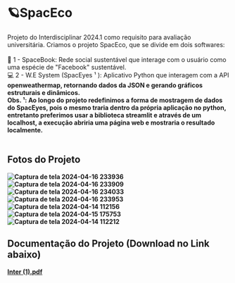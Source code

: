 # 🪐SpacEco </br>
Projeto do Interdisciplinar 2024.1 como requisito para avaliação universitária.
Criamos o projeto SpacEco, que se divide em dois softwares: </br> </br>
📱 1 - SpaceBook: Rede social sustentável que interage com o usuário como uma espécie de "Facebook" sustentável. </br>
💻 2 - W.E System (SpacEyes ¹ ): Aplicativo Python que interagem com a API <b>openweathermap<b>, retornando dados da JSON e gerando gráficos estruturais e dinâmicos. </br>
Obs. ¹: Ao longo do projeto redefinimos a forma de mostragem de dados do SpacEyes, pois o mesmo traria dentro da própria aplicação no python, entretanto preferimos usar a biblioteca streamlit e através de um localhost, a execução abriria uma página web e mostraria o resultado localmente. </br></br>
## Fotos do Projeto

![Captura de tela 2024-04-16 233936](https://github.com/JonaThFelix/SpacEco/assets/123984244/c924d9f4-ac4c-4d2d-94b9-981edfc4cde0)
![Captura de tela 2024-04-16 233909](https://github.com/JonaThFelix/SpacEco/assets/123984244/a816a869-0e9c-4cf8-8d05-dc20a50b0572)
![Captura de tela 2024-04-16 234033](https://github.com/JonaThFelix/SpacEco/assets/123984244/4184d55d-30a0-4d4e-abb3-0ff922983736)
![Captura de tela 2024-04-16 233953](https://github.com/JonaThFelix/SpacEco/assets/123984244/36a079b4-6d7b-44ca-982f-5a6813b28fe6)
![Captura de tela 2024-04-14 112156](https://github.com/JonaThFelix/SpacEco/assets/123984244/3b890173-a536-4049-83f4-e58cbb83fc5c)
![Captura de tela 2024-04-15 175753](https://github.com/JonaThFelix/SpacEco/assets/123984244/80eada1e-7931-4c82-b637-5e251a8e2d5b)
![Captura de tela 2024-04-14 112212](https://github.com/JonaThFelix/SpacEco/assets/123984244/d447832a-8d5b-4e5e-82f3-eaffe84b1cde)

## Documentação do Projeto (Download no Link abaixo) </br>
[Inter (1).pdf](https://github.com/JonaThFelix/SpacEco/files/15102277/Inter.1.pdf)
